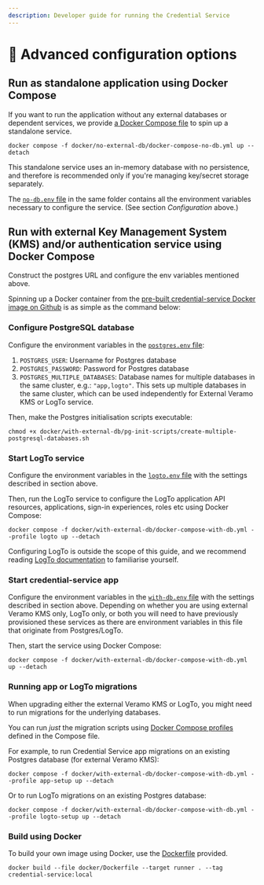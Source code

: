 ```yaml
---
description: Developer guide for running the Credential Service
---
```


# 🔄 Advanced configuration options

## Run as standalone application using Docker Compose

If you want to run the application without any external databases or dependent services, we provide [a Docker Compose file](https://github.com/cheqd/credential-service/blob/main/docker/no-external-db/docker-compose-no-db.yml) to spin up a standalone service.

```
docker compose -f docker/no-external-db/docker-compose-no-db.yml up --detach
```

This standalone service uses an in-memory database with no persistence, and therefore is recommended only if you're managing key/secret storage separately.

The [`no-db.env` file](https://github.com/cheqd/credential-service/blob/main/docker/no-external-db/no-db.env) in the same folder contains all the environment variables necessary to configure the service. (See section _Configuration_ above.)

## Run with external Key Management System (KMS) and/or authentication service using Docker Compose

Construct the postgres URL and configure the env variables mentioned above.

Spinning up a Docker container from the [pre-built credential-service Docker image on Github](https://github.com/cheqd/credential-service/pkgs/container/credential-service) is as simple as the command below:

### **Configure PostgreSQL database**

Configure the environment variables in the [`postgres.env` file](https://github.com/cheqd/credential-service/blob/main/docker/with-external-db/postgres.env):

1. `POSTGRES_USER`: Username for Postgres database
2. `POSTGRES_PASSWORD`: Password for Postgres database
3. `POSTGRES_MULTIPLE_DATABASES`: Database names for multiple databases in the same cluster, e.g.: `"app,logto"`. This sets up multiple databases in the same cluster, which can be used independently for External Veramo KMS or LogTo service.

Then, make the Postgres initialisation scripts executable:

```
chmod +x docker/with-external-db/pg-init-scripts/create-multiple-postgresql-databases.sh
```

### **Start LogTo service**

Configure the environment variables in the [`logto.env` file](https://github.com/cheqd/credential-service/blob/main/docker/with-external-db/logto.env) with the settings described in section above.

Then, run the LogTo service to configure the LogTo application API resources, applications, sign-in experiences, roles etc using Docker Compose:

```
docker compose -f docker/with-external-db/docker-compose-with-db.yml --profile logto up --detach
```

Configuring LogTo is outside the scope of this guide, and we recommend reading [LogTo documentation](https://docs.logto.io/) to familiarise yourself.

### **Start credential-service app**

Configure the environment variables in the [`with-db.env` file](https://github.com/cheqd/credential-service/blob/main/docker/with-external-db/with-db.env) with the settings described in section above. Depending on whether you are using external Veramo KMS only, LogTo only, or both you will need to have previously provisioned these services as there are environment variables in this file that originate from Postgres/LogTo.

Then, start the service using Docker Compose:

```
docker compose -f docker/with-external-db/docker-compose-with-db.yml up --detach
```

### **Running app or LogTo migrations**

When upgrading either the external Veramo KMS or LogTo, you might need to run migrations for the underlying databases.

You can run _just_ the migration scripts using [Docker Compose profiles](https://docs.docker.com/compose/profiles/) defined in the Compose file.

For example, to run Credential Service app migrations on an existing Postgres database (for external Veramo KMS):

```
docker compose -f docker/with-external-db/docker-compose-with-db.yml --profile app-setup up --detach
```

Or to run LogTo migrations on an existing Postgres database:

```
docker compose -f docker/with-external-db/docker-compose-with-db.yml --profile logto-setup up --detach
```

### Build using Docker

To build your own image using Docker, use the [Dockerfile](https://github.com/cheqd/credential-service/blob/main/docker/Dockerfile) provided.

```
docker build --file docker/Dockerfile --target runner . --tag credential-service:local
```
